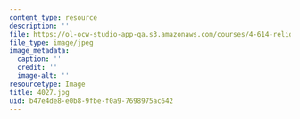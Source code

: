 ```yaml
---
content_type: resource
description: ''
file: https://ol-ocw-studio-app-qa.s3.amazonaws.com/courses/4-614-religious-architecture-and-islamic-cultures-fall-2002/b47e4de8e0b89fbef0a97698975ac642_4027.jpg
file_type: image/jpeg
image_metadata:
  caption: ''
  credit: ''
  image-alt: ''
resourcetype: Image
title: 4027.jpg
uid: b47e4de8-e0b8-9fbe-f0a9-7698975ac642
---
```

